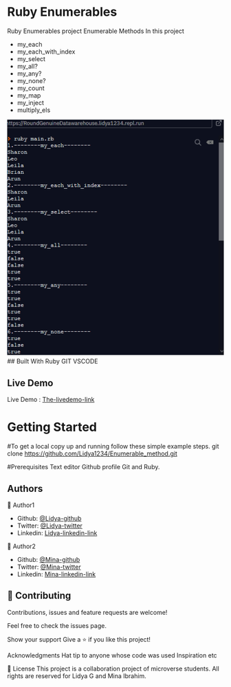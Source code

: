 # Ruby Enumerables


Ruby Enumerables project
Enumerable Methods In this project
- my_each
- my_each_with_index
- my_select
- my_all?
- my_any?
- my_none?
- my_count
- my_map
- my_inject
- multiply_els



<img src="screenshot.png" alt="Demo running screen shot">
## Built With
 Ruby
 GIT
 VSCODE

## Live Demo
Live Demo : [The-livedemo-link](https://repl.it/@MinaAnwar/MicroPettyComputationalscience#main.rb
)

<h1>Getting Started</h1>

#To get a local copy up and running follow these simple example steps.
git clone https://github.com/Lidya1234/Enumerable_method.git

#Prerequisites 
Text editor
Github profile
Git and Ruby.


<h2>Authors</h2>

👤 Author1

- Github: [@Lidya-github ](https://github.com/Lidya1234)
- Twitter: [@Lidya-twitter](https://twitter.com/Lidya42676629)
- Linkedin: [Lidya-linkedin-link](https://www.linkedin.com/in/lidya-ghebreigziabher-4a94391aa/)

👤 Author2

- Github: [@Mina-github ](https://github.com/coldatlas)
- Twitter: [@Mina-twitter](https://twitter.com/coldyatlas)
- Linkedin: [Mina-linkedin-link](https://www.linkedin.com/in/coldyatlas/)

## 🤝 Contributing

 Contributions, issues and feature requests are welcome!

Feel free to check the issues page.

Show your support Give a ⭐️ if you like this project!

Acknowledgments Hat tip to anyone whose code was used Inspiration etc

📝 License This project is a collaboration project of microverse students. All rights are reserved for Lidya G and Mina Ibrahim.

